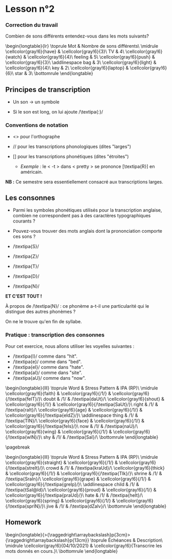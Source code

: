 # Lesson n°2



### Correction du travail

Combien de sons différents entendez-vous dans les mots suivants?




\begin{longtable}{lr}
\toprule
Mot & Nombre de sons différents\\
\midrule
\cellcolor{gray!6}{have} & \cellcolor{gray!6}{3}\\
TV & 4\\
\cellcolor{gray!6}{watch} & \cellcolor{gray!6}{4}\\
feeling & 5\\
\cellcolor{gray!6}{push} & \cellcolor{gray!6}{3}\\
\addlinespace
bag & 3\\
\cellcolor{gray!6}{light} & \cellcolor{gray!6}{4}\\
key & 2\\
\cellcolor{gray!6}{laptop} & \cellcolor{gray!6}{6}\\
star & 3\\
\bottomrule
\end{longtable}


 


## Principes de transcription

* Un son  $\rightarrow$ un symbole

* Si le son est long, on lui ajoute /\textipa{:}/



### Conventions de notation
 
* <> pour l'orthographe

* // pour les transcriptions phonologiques (dites "larges")

* [] pour les transcriptions phonétiques (dites "étroites")
  - *Exemple :* le < -t > dans < pretty > se prononce  [\textipa{R}] en américain.

**NB :** Ce semestre sera essentiellement consacré aux transcriptions larges.



## Les consonnes

* Parmi les symboles phonétiques utilisés pour la transcription anglaise, combien ne correspondent pas à des caractères typographiques courants ?

* Pouvez-vous trouver des mots anglais dont la prononciation comporte ces sons ?





* /\textipa{S}/

* /\textipa{Z}/

* /\textipa{T}/

* /\textipa{D}/

* /\textipa{N}/







**ET C'EST TOUT !**





À propos de /\textipa{N}/ : ce phonème a-t-il
une particularité qui le distingue des autres phonèmes ?



On ne le trouve qu'en fin de syllabe.



### Pratique : transcription des consonnes
 
Pour cet exercice, nous allons utiliser les voyelles suivantes :

*  /\textipa{I}/ comme dans "hit".
*  /\textipa{e}/ comme dans "bed".
*  /\textipa{eI}/ comme dans "hate".
*  /\textipa{aI}/ comme dans "site".
*  /\textipa{aU}/ comme dans "now".


\begin{longtable}{lll}
\toprule
Word & Stress Pattern & IPA (RP)\\
\midrule
\cellcolor{gray!6}{faith} & \cellcolor{gray!6}{/1/} & \cellcolor{gray!6}{/\textipa{feIT}/}\\
doubt & /1/ & /\textipa{daUt}/\\
\cellcolor{gray!6}{shout} & \cellcolor{gray!6}{/1/} & \cellcolor{gray!6}{/\textipa{SaUt}/}\\
right & /1/ & /\textipa{raIt}/\\
\cellcolor{gray!6}{age} & \cellcolor{gray!6}{/1/} & \cellcolor{gray!6}{/\textipa{eIdZ}/}\\
\addlinespace
thing & /1/ & /\textipa{TIN}/\\
\cellcolor{gray!6}{face} & \cellcolor{gray!6}{/1/} & \cellcolor{gray!6}{/\textipa{feIs}/}\\
now & /1/ & /\textipa{naU}/\\
\cellcolor{gray!6}{wing} & \cellcolor{gray!6}{/1/} & \cellcolor{gray!6}{/\textipa{wIN}/}\\
shy & /1/ & /\textipa{SaI}/\\
\bottomrule
\end{longtable}

\pagebreak


\begin{longtable}{lll}
\toprule
Word & Stress Pattern & IPA (RP)\\
\midrule
\cellcolor{gray!6}{straight} & \cellcolor{gray!6}{/1/} & \cellcolor{gray!6}{/\textipa{streIt}/}\\
crowd & /1/ & /\textipa{kraUd}/\\
\cellcolor{gray!6}{thick} & \cellcolor{gray!6}{/1/} & \cellcolor{gray!6}{/\textipa{TIk}/}\\
shrine & /1/ & /\textipa{SraIn}/\\
\cellcolor{gray!6}{grape} & \cellcolor{gray!6}{/1/} & \cellcolor{gray!6}{/\textipa{greIp}/}\\
\addlinespace
child & /1/ & /\textipa{tSaI@ld}/\\
\cellcolor{gray!6}{proud} & \cellcolor{gray!6}{/1/} & \cellcolor{gray!6}{/\textipa{praUd}/}\\
hate & /1/ & /\textipa{heIt}/\\
\cellcolor{gray!6}{spring} & \cellcolor{gray!6}{/1/} & \cellcolor{gray!6}{/\textipa{sprIN}/}\\
jive & /1/ & /\textipa{dZaIv}/\\
\bottomrule
\end{longtable}



## Homework


\begin{longtable}{>{\raggedright\arraybackslash}p{3cm}>{\raggedright\arraybackslash}p{13cm}}
\toprule
Échéances & Description\\
\midrule
\cellcolor{gray!6}{04/10/2021} & \cellcolor{gray!6}{Transcrire les mots donnés en cours.}\\
\bottomrule
\end{longtable}
